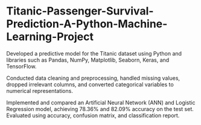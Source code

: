 # Titanic-Passenger-Survival-Prediction-A-Python-Machine-Learning-Project

Developed a predictive model for the Titanic dataset using Python and libraries such as Pandas, NumPy, Matplotlib, Seaborn, Keras, and TensorFlow.

Conducted data cleaning and preprocessing, handled missing values, dropped irrelevant columns, and converted categorical variables to numerical representations.

Implemented and compared an Artificial Neural Network (ANN) and Logistic Regression model, achieving 78.36% and 82.09% accuracy on the test set. Evaluated using accuracy, confusion matrix, and classification report.

